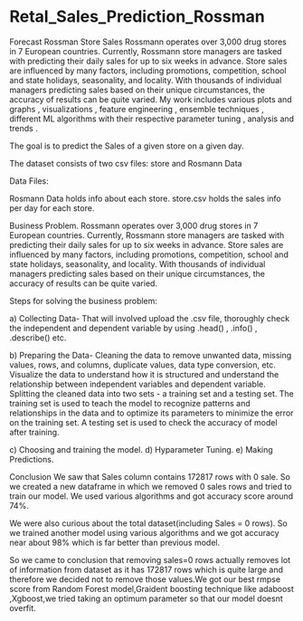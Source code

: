 # Retal_Sales_Prediction_Rossman
Forecast Rossman Store Sales 
Rossmann operates over 3,000 drug stores in 7 European countries. Currently, Rossmann store managers are tasked with predicting their daily sales for up to six weeks in advance. Store sales are influenced by many factors, including promotions, competition, school and state holidays, seasonality, and locality. With thousands of individual managers predicting sales based on their unique circumstances, the accuracy of results can be quite varied. My work includes various plots and graphs , visualizations , feature engineering , ensemble techniques , different ML algorithms with their respective parameter tuning , analysis and trends .

The goal is to predict the Sales of a given store on a given day.

The dataset consists of two csv files: store and Rosmann Data

Data Files:

Rosmann Data holds info about each store. store.csv holds the sales info per day for each store.

Business Problem. Rossmann operates over 3,000 drug stores in 7 European countries. Currently, Rossmann store managers are tasked with predicting their daily sales for up to six weeks in advance. Store sales are influenced by many factors, including promotions, competition, school and state holidays, seasonality, and locality. With thousands of individual managers predicting sales based on their unique circumstances, the accuracy of results can be quite varied.

Steps for solving the business problem:

a) Collecting Data- That will involved upload the .csv file, thoroughly check the independent and dependent variable by using .head() , .info() , .describe() etc.

b) Preparing the Data- Cleaning the data to remove unwanted data, missing values, rows, and columns, duplicate values, data type conversion, etc. Visualize the data to understand how it is structured and understand the relationship between independent variables and dependent variable. Splitting the cleaned data into two sets - a training set and a testing set. The training set is used to teach the model to recognize patterns and relationships in the data and to optimize its parameters to minimize the error on the training set. A testing set is used to check the accuracy of model after training.

c) Choosing and training the model. d) Hyparameter Tuning. e) Making Predictions.

Conclusion We saw that Sales column contains 172817 rows with 0 sale. So we created a new dataframe in which we removed 0 sales rows and tried to train our model. We used various algorithms and got accuracy score around 74%.

We were also curious about the total dataset(including Sales = 0 rows). So we trained another model using various algorithms and we got accuracy near about 98% which is far better than previous model.

So we came to conclusion that removing sales=0 rows actually removes lot of information from dataset as it has 172817 rows which is quite large and therefore we decided not to remove those values.We got our best rmpse score from Random Forest model,Graident boosting technique like adaboost ,Xgboost,we tried taking an optimum parameter so that our model doesnt overfit.
